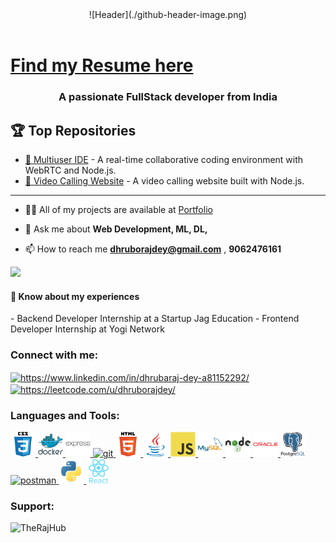 <div align="center">
  ![Header](./github-header-image.png)
</div>
<br>
<h1><a href="https://drive.google.com/file/d/1duLy98m6fHph88T6-FL0YNeGToAXN5Bm/view?usp=sharing">Find my Resume here</a></h1>
<h3 align="center">A passionate FullStack developer from India</h3>

## 🏆 Top Repositories

- [📌 Multiuser IDE](https://github.com/TheRajHub/CodeSpace) - A real-time collaborative coding environment with WebRTC and Node.js.
- [📌 Video Calling Website](https://github.com/TheRajHub/Video-Calling-Website) - A video calling website built with Node.js.

<hr>

- 👨‍💻 All of my projects are available at [Portfolio](https://therajhub.github.io/Portfolio/)

- 💬 Ask me about **Web Development, ML, DL,**

- 📫 How to reach me **dhruborajdey@gmail.com** , **9062476161**
<img src="https://i.pinimg.com/originals/e6/da/c1/e6dac1038095d76596e8b1bd9653f569.gif" >
<h4>📄 Know about my experiences</h4>
-  Backend Developer Internship at a Startup Jag Education
-  Frontend Developer Internship at Yogi Network

<h3 align="left">Connect with me:</h3>
<p align="left">
<a href="https://linkedin.com/in/https://www.linkedin.com/in/dhrubaraj-dey-a81152292/" target="blank"><img align="center" src="https://raw.githubusercontent.com/rahuldkjain/github-profile-readme-generator/master/src/images/icons/Social/linked-in-alt.svg" alt="https://www.linkedin.com/in/dhrubaraj-dey-a81152292/" height="30" width="40" /></a>
<a href="https://www.leetcode.com/https://leetcode.com/u/dhruborajdey/" target="blank"><img align="center" src="https://raw.githubusercontent.com/rahuldkjain/github-profile-readme-generator/master/src/images/icons/Social/leet-code.svg" alt="https://leetcode.com/u/dhruborajdey/" height="30" width="40" /></a>
</p>

<h3 align="left">Languages and Tools:</h3>
<p align="left"> <a href="https://www.w3schools.com/css/" target="_blank" rel="noreferrer"> <img src="https://raw.githubusercontent.com/devicons/devicon/master/icons/css3/css3-original-wordmark.svg" alt="css3" width="40" height="40"/> </a> <a href="https://www.docker.com/" target="_blank" rel="noreferrer"> <img src="https://raw.githubusercontent.com/devicons/devicon/master/icons/docker/docker-original-wordmark.svg" alt="docker" width="40" height="40"/> </a> <a href="https://expressjs.com" target="_blank" rel="noreferrer"> <img src="https://raw.githubusercontent.com/devicons/devicon/master/icons/express/express-original-wordmark.svg" alt="express" width="40" height="40"/> </a> <a href="https://git-scm.com/" target="_blank" rel="noreferrer"> <img src="https://www.vectorlogo.zone/logos/git-scm/git-scm-icon.svg" alt="git" width="40" height="40"/> </a> <a href="https://www.w3.org/html/" target="_blank" rel="noreferrer"> <img src="https://raw.githubusercontent.com/devicons/devicon/master/icons/html5/html5-original-wordmark.svg" alt="html5" width="40" height="40"/> </a> <a href="https://www.java.com" target="_blank" rel="noreferrer"> <img src="https://raw.githubusercontent.com/devicons/devicon/master/icons/java/java-original.svg" alt="java" width="40" height="40"/> </a> <a href="https://developer.mozilla.org/en-US/docs/Web/JavaScript" target="_blank" rel="noreferrer"> <img src="https://raw.githubusercontent.com/devicons/devicon/master/icons/javascript/javascript-original.svg" alt="javascript" width="40" height="40"/> </a> <a href="https://www.mysql.com/" target="_blank" rel="noreferrer"> <img src="https://raw.githubusercontent.com/devicons/devicon/master/icons/mysql/mysql-original-wordmark.svg" alt="mysql" width="40" height="40"/> </a> <a href="https://nodejs.org" target="_blank" rel="noreferrer"> <img src="https://raw.githubusercontent.com/devicons/devicon/master/icons/nodejs/nodejs-original-wordmark.svg" alt="nodejs" width="40" height="40"/> </a> <a href="https://www.oracle.com/" target="_blank" rel="noreferrer"> <img src="https://raw.githubusercontent.com/devicons/devicon/master/icons/oracle/oracle-original.svg" alt="oracle" width="40" height="40"/> </a> <a href="https://www.postgresql.org" target="_blank" rel="noreferrer"> <img src="https://raw.githubusercontent.com/devicons/devicon/master/icons/postgresql/postgresql-original-wordmark.svg" alt="postgresql" width="40" height="40"/> </a> <a href="https://postman.com" target="_blank" rel="noreferrer"> <img src="https://www.vectorlogo.zone/logos/getpostman/getpostman-icon.svg" alt="postman" width="40" height="40"/> </a> <a href="https://www.python.org" target="_blank" rel="noreferrer"> <img src="https://raw.githubusercontent.com/devicons/devicon/master/icons/python/python-original.svg" alt="python" width="40" height="40"/> </a> <a href="https://reactjs.org/" target="_blank" rel="noreferrer"> <img src="https://raw.githubusercontent.com/devicons/devicon/master/icons/react/react-original-wordmark.svg" alt="react" width="40" height="40"/> </a> </p>

<h3 align="left">Support:</h3>
<p><a href="https://ko-fi.com/TheRajHub"> <img align="left" src="https://cdn.ko-fi.com/cdn/kofi3.png?v=3" height="50" width="210" alt="TheRajHub" /></a></p><br><br>
